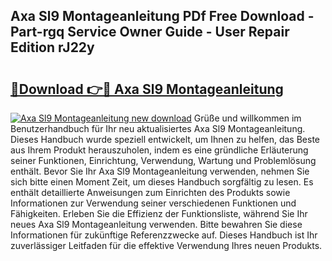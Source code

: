 ## Axa Sl9 Montageanleitung PDf Free Download - Part-rgq Service Owner Guide - User Repair Edition rJ22y

# <h2><a href="http://df90gj1.blite.top/?on=Axa+Sl9+Montageanleitung">🔗Download 👉🔴 Axa Sl9 Montageanleitung</a></h2>

[![Axa Sl9 Montageanleitung new download](https://i.imgur.com/lujVjoI.png)](http://df90gj1.blite.top/?on=Axa+Sl9+Montageanleitung)
Grüße und willkommen im Benutzerhandbuch für Ihr neu aktualisiertes Axa Sl9 Montageanleitung. Dieses Handbuch wurde speziell entwickelt, um Ihnen zu helfen, das Beste aus Ihrem Produkt herauszuholen, indem es eine gründliche Erläuterung seiner Funktionen, Einrichtung, Verwendung, Wartung und Problemlösung enthält. Bevor Sie Ihr Axa Sl9 Montageanleitung verwenden, nehmen Sie sich bitte einen Moment Zeit, um dieses Handbuch sorgfältig zu lesen. Es enthält detaillierte Anweisungen zum Einrichten des Produkts sowie Informationen zur Verwendung seiner verschiedenen Funktionen und Fähigkeiten. Erleben Sie die Effizienz der Funktionsliste, während Sie Ihr neues Axa Sl9 Montageanleitung verwenden. Bitte bewahren Sie diese Informationen für zukünftige Referenzzwecke auf. Dieses Handbuch ist Ihr zuverlässiger Leitfaden für die effektive Verwendung Ihres neuen Produkts.
